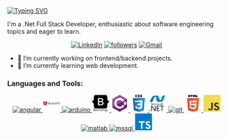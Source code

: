 [![Typing
SVG](https://readme-typing-svg.herokuapp.com?font=Source+Sans+Pro&vCenter=true&lines=Hi%2C+I'm+Sherif+Talaat.;Nice+to+meet+you+:D)](https://git.io/typing-svg)

I'm a .Net Full Stack Developer,
enthusiastic about software engineering topics and eager to learn.

<p align="center">
	<a href="https://www.linkedin.com/in/sherif-talaat-906270246/">
		<img
			alt="LinkedIn"
			title="Connect with me on LinkedIn"
			src="https://img.shields.io/badge/LinkedIn-0077B5?style=for-the-badge&logo=linkedin&logoColor=white"
	/></a>
	<a href="https://github.com/ShreifTalaat">
		<img
			alt="followers"
			title="Follow me on Github"
			src="https://img.shields.io/badge/github-%23121011.svg?style=for-the-badge&logo=github&logoColor=white"
	/></a>
	<a href="mailto:shreiftalaat14@gmail.com">
		<img
			alt="Gmail"
			title="Gmail"
			src="https://img.shields.io/badge/Gmail-D14836?style=for-the-badge&logo=gmail&logoColor=white"
	/></a>
</p>

- 🔭 I’m currently working on frontend/backend projects.
- 🌱 I’m currently learning web development.

<h3 align="left">Languages and Tools:</h3>
<p align="center" > <a href="https://angular.io" target="_blank" rel="noreferrer"> <img src="https://angular.io/assets/images/logos/angular/angular.svg" alt="angular" width="40" height="40"/> </a> <a href="https://angular.io" target="_blank" rel="noreferrer"> <img src="https://raw.githubusercontent.com/devicons/devicon/master/icons/angularjs/angularjs-original-wordmark.svg" alt="angularjs" width="40" height="40"/> </a> <a href="https://www.arduino.cc/" target="_blank" rel="noreferrer"> <img src="https://cdn.worldvectorlogo.com/logos/arduino-1.svg" alt="arduino" width="40" height="40"/> </a> <a href="https://getbootstrap.com" target="_blank" rel="noreferrer"> <img src="https://raw.githubusercontent.com/devicons/devicon/master/icons/bootstrap/bootstrap-plain-wordmark.svg" alt="bootstrap" width="40" height="40"/> </a> <a href="https://www.w3schools.com/cs/" target="_blank" rel="noreferrer"> <img src="https://raw.githubusercontent.com/devicons/devicon/master/icons/csharp/csharp-original.svg" alt="csharp" width="40" height="40"/> </a> <a href="https://www.w3schools.com/css/" target="_blank" rel="noreferrer"> <img src="https://raw.githubusercontent.com/devicons/devicon/master/icons/css3/css3-original-wordmark.svg" alt="css3" width="40" height="40"/> </a> <a href="https://dotnet.microsoft.com/" target="_blank" rel="noreferrer"> <img src="https://raw.githubusercontent.com/devicons/devicon/master/icons/dot-net/dot-net-original-wordmark.svg" alt="dotnet" width="40" height="40"/> </a> <a href="https://git-scm.com/" target="_blank" rel="noreferrer"> <img src="https://www.vectorlogo.zone/logos/git-scm/git-scm-icon.svg" alt="git" width="40" height="40"/> </a> <a href="https://www.w3.org/html/" target="_blank" rel="noreferrer"> <img src="https://raw.githubusercontent.com/devicons/devicon/master/icons/html5/html5-original-wordmark.svg" alt="html5" width="40" height="40"/> </a> <a href="https://developer.mozilla.org/en-US/docs/Web/JavaScript" target="_blank" rel="noreferrer"> <img src="https://raw.githubusercontent.com/devicons/devicon/master/icons/javascript/javascript-original.svg" alt="javascript" width="40" height="40"/> </a> <a href="https://www.mathworks.com/" target="_blank" rel="noreferrer"> <img src="https://upload.wikimedia.org/wikipedia/commons/2/21/Matlab_Logo.png" alt="matlab" width="40" height="40"/> </a> <a href="https://www.microsoft.com/en-us/sql-server" target="_blank" rel="noreferrer"> <img src="https://www.svgrepo.com/show/303229/microsoft-sql-server-logo.svg" alt="mssql" width="40" height="40"/> </a> <a href="https://www.typescriptlang.org/" target="_blank" rel="noreferrer"> <img src="https://raw.githubusercontent.com/devicons/devicon/master/icons/typescript/typescript-original.svg" alt="typescript" width="40" height="40"/> </a> </p>
